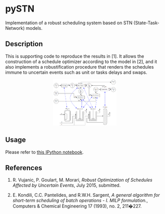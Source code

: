 # pySTN
Implementation of a robust scheduling system based on STN (State-Task-Network) models.

## Description
This is supporting code to reproduce the results in [1].
It allows the construction of a schedule optimizer according to the model in [2], and it also
implements a robustification procedure that renders the schedules immune to uncertain events such as
unit or tasks delays and swaps.

<p align="center">
  <img src="./img/prod_net.png" alt="Production Network" width="40%"/>
</p>


## Usage
Please refer to [this IPython notebook](http://nbviewer.ipython.org/github/robin-vjc/pySTN/blob/master/STN%20with%20Python.ipynb).

## References
1. R. Vujanic, P. Goulart, M. Morari, *Robust Optimization of Schedules Affected by Uncertain Events*, July 2015, submitted.

2. E. Kondili, C.C. Pantelides, and R.W.H. Sargent, *A general algorithm for short-term scheduling of batch
operations - I. MILP formulation.*, Computers & Chemical Engineering 17 (1993), no. 2, 211�227.

